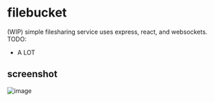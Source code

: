 # filebucket
(WIP) simple filesharing service
uses express, react, and websockets.
TODO:
- A LOT

## screenshot
![image](https://user-images.githubusercontent.com/22222976/157707504-6d447239-ab4e-4196-9fff-a62f1d15e902.png)
